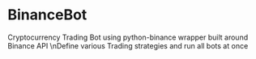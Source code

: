 # BinanceBot
Cryptocurrency Trading Bot using python-binance wrapper built around Binance API
\nDefine various Trading strategies and run all bots at once
